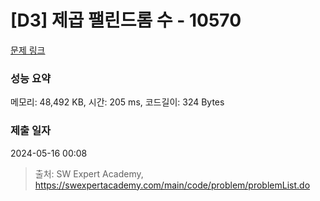 # [D3] 제곱 팰린드롬 수 - 10570 

[문제 링크](https://swexpertacademy.com/main/code/problem/problemDetail.do?contestProbId=AXO72aaqPrcDFAXS) 

### 성능 요약

메모리: 48,492 KB, 시간: 205 ms, 코드길이: 324 Bytes

### 제출 일자

2024-05-16 00:08



> 출처: SW Expert Academy, https://swexpertacademy.com/main/code/problem/problemList.do